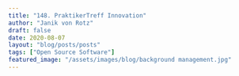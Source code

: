 ```yaml
---
title: "148. PraktikerTreff Innovation"
author: "Janik von Rotz"
draft: false
date: 2020-08-07
layout: "blog/posts/posts"
tags: ["Open Source Software"]
featured_image: "/assets/images/blog/background management.jpg"
---
```


